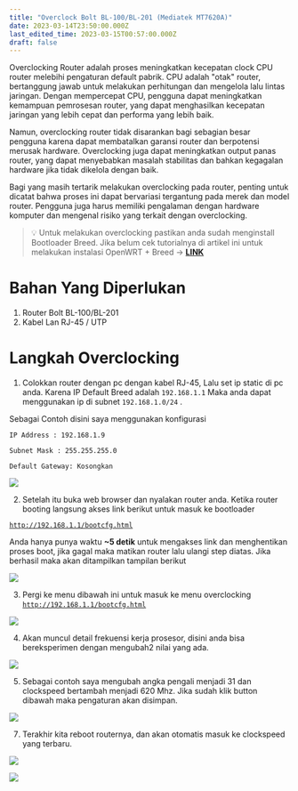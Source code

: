 ```yaml
---
title: "Overclock Bolt BL-100/BL-201 (Mediatek MT7620A)"
date: 2023-03-14T23:50:00.000Z
last_edited_time: 2023-03-15T00:57:00.000Z
draft: false
---
```


Overclocking Router adalah proses meningkatkan kecepatan clock CPU router melebihi pengaturan default pabrik. CPU adalah "otak" router, bertanggung jawab untuk melakukan perhitungan dan mengelola lalu lintas jaringan. Dengan mempercepat CPU, pengguna dapat meningkatkan kemampuan pemrosesan router, yang dapat menghasilkan kecepatan jaringan yang lebih cepat dan performa yang lebih baik.


Namun, overclocking router tidak disarankan bagi sebagian besar pengguna karena dapat membatalkan garansi router dan berpotensi merusak hardware. Overclocking juga dapat meningkatkan output panas router, yang dapat menyebabkan masalah stabilitas dan bahkan kegagalan hardware jika tidak dikelola dengan baik.


Bagi yang masih tertarik melakukan overclocking pada router, penting untuk dicatat bahwa proses ini dapat bervariasi tergantung pada merek dan model router. Pengguna juga harus memiliki pengalaman dengan hardware komputer dan mengenal risiko yang terkait dengan overclocking.


> 💡 Untuk melakukan overclocking pastikan anda sudah menginstall Bootloader Breed. Jika belum cek tutorialnya di artikel ini untuk melakukan instalasi OpenWRT + Breed → [**LINK**](https://radito.github.io/posts/bd5a426b-d8e8-4ab6-a30f-4e0e58664933/)


# Bahan Yang Diperlukan

1. Router Bolt BL-100/BL-201
2. Kabel Lan RJ-45 / UTP

# Langkah Overclocking


1. Colokkan router dengan pc dengan kabel RJ-45, Lalu set ip static di pc anda. Karena IP Default Breed adalah `192.168.1.1` Maka anda dapat menggunakan ip di subnet `192.168.1.0/24` .


Sebagai Contoh disini saya menggunakan konfigurasi


`IP Address : 192.168.1.9`


`Subnet Mask : 255.255.255.0`


`Default Gateway: Kosongkan`


![](https://radito.vercel.app/5b0839511427a5c8b67139375e301c6351a297a29a43b4e16bbb729f120d02e1/68747470733a2f2f7777772e64726f70626f782e636f6d2f73636c2f66692f7a727a62677438303365726d6f3579767a76306e6d2f383862383761303532373763383265386534323738316536316639326133383964303036383763386534346437376236646366323763616665373735663336372e706e673f726c6b65793d696b363970666364686d746162336363747670616e31766d3126646c3d30267261773d31)


2. Setelah itu buka web browser dan nyalakan router anda. Ketika router booting langsung akses link berikut untuk masuk ke bootloader


[`http://192.168.1.1/bootcfg.html`](http://192.168.1.1/bootcfg.html)


Anda hanya punya waktu **~5 detik** untuk mengakses link dan menghentikan proses boot, jika gagal maka matikan router lalu ulangi step diatas. Jika berhasil maka akan ditampilkan tampilan berikut


![](https://radito.vercel.app/c1684dcdede631376b8a4cb35db98d1b5a5fa980736d9c6c84d2d0c573dd1978/68747470733a2f2f7777772e64726f70626f782e636f6d2f73636c2f66692f6b666372306479386c793562657234356d387636752f303261323139376434386464346266386234333761333531333935646164646338656338633135333735313834656632666239656538636634313163303234332e706e673f726c6b65793d797a36717a3865733675726f366e77783868776c706435623726646c3d30267261773d31)


3. Pergi ke menu dibawah ini untuk masuk ke menu overclocking [`http://192.168.1.1/bootcfg.html`](http://192.168.1.1/bootcfg.html)


![](https://radito.vercel.app/e70cd3a355a63935efaa00071c7a626df821384caed7369d2be59ca72abb3f9b/68747470733a2f2f7777772e64726f70626f782e636f6d2f73636c2f66692f30626178616f657033706b773866683976647171742f363932626463323435326630636566313965383137646434306138316535393362393931383734316232393133326231306131626434636334613561303761382e706e673f726c6b65793d62386562647937693973317478737a376a6e7a6f307470357426646c3d30267261773d31)


4. Akan muncul detail frekuensi kerja prosesor, disini anda bisa bereksperimen dengan mengubah2 nilai yang ada.


![](https://radito.vercel.app/83f0b63c11a8b4fdbe692111c25f7a849edc3e659604e3f85fe067417b096fb0/68747470733a2f2f7777772e64726f70626f782e636f6d2f73636c2f66692f386f6d67326c35337861776f357732706e626a706c2f346665316233306231616337623936323364326532653231656362643136656138353164336435323339393765623862386163386632616263343431353136632e706e673f726c6b65793d356e333970727875346d37356966377339733635637572706c26646c3d30267261773d31)


5. Sebagai contoh saya mengubah angka pengali menjadi 31 dan clockspeed bertambah menjadi 620 Mhz. Jika sudah klik button dibawah maka pengaturan akan disimpan.


![](https://radito.vercel.app/4c87a5498afce0f3f164c39c3485a7c92d3452603164966c94d1789c24f66d99/68747470733a2f2f7777772e64726f70626f782e636f6d2f73636c2f66692f6d76786d7734367074353637627737647a6733616e2f366366383362643965326539326439626531383130376337373063373933303762333063363733363838643864393333366430383537393666333637303433312e706e673f726c6b65793d6f6d70363879306c68766f313835667161697475656174643826646c3d30267261773d31)


7. Terakhir kita reboot routernya, dan akan otomatis masuk ke clockspeed yang terbaru.


![](https://radito.vercel.app/2e984af4f5145dae51fdbeb592fb5f6cc4183b355cf9394e69392d0816c0170c/68747470733a2f2f7777772e64726f70626f782e636f6d2f73636c2f66692f636b3968726265783073636375786a663377736d6c2f373837643731653366306533383665666635656663653061623733636133636439643733653664343866306433643337323763336565636532663539363633362e706e673f726c6b65793d3339386575353261376637673463716963746467706675333226646c3d30267261773d31)


![](https://radito.vercel.app/c303836a7fc72986036b87b1b35a99811b6027a12db5d8b6afe23e6f1fbd6cf5/68747470733a2f2f7777772e64726f70626f782e636f6d2f73636c2f66692f6b38396268336537646476366d386e7666763265732f663330313934653235396362373838616165666234656264653537633737353736663138326461326635636563333432346162303539323865323739343066352e706e673f726c6b65793d7071627971726974776772376474766333353230777736677626646c3d30267261773d31)

